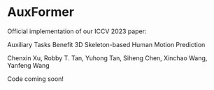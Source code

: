 # AuxFormer
Official implementation of our ICCV 2023 paper:

Auxiliary Tasks Benefit 3D Skeleton-based Human Motion Prediction

Chenxin Xu, Robby T. Tan, Yuhong Tan, Siheng Chen, Xinchao Wang, Yanfeng Wang

Code coming soon!
